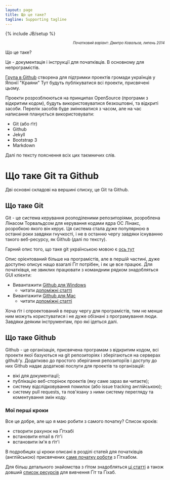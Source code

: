 ```yaml
---
layout: page
title: Що це таке?
tagline: Supporting tagline
---
```

{% include JB/setup %}

<div style="text-align: right; font-size: 80%; font-style: italic;">Початковий варіант: Дмитро Ковальов, липень 2014</div>

Що це таке?

Це - документація і інструкції для початківців. В основному для непрограмістів. 

[Група в Github](https://github.com/Kraiany/) створена для підтримки проектів громади українців у Японії "Краяни" Тут будуть публікуватися всі проекти, присвячені цьому.

Проекти розрозблюються на принципах OpenSource (програми з відкритим кодом), будуть використовуватися безкоштовні, та відкриті засоби. Перелік засобів буде змінюватися з часом, але на час написання планується використовувати:

- Git (або ґіт)
- Github
- Jekyll
- Bootstrap 3
- Markdown

Далі по тексту пояснення всіх цих таємничих слів.

Що таке Git та Github
============================================

Дві основні складові на вершині списку, це Git та Github.

Що таке Git
----------------------

Git - це система керування розподіленими репозиторіями, розроблена Лінасом Торвальдсом для керування кодами ядра ОС Лінакс, розробкою якого він керує. Ця система стала дуже популярною в останні роки завдяки гнучкості, і не в останню чергу завдяки існуванню такого веб-ресурсу, як Github (далі по тексту).

Гарний опис того, що таке git українською мовою є [ось тут](http://www.vitaliypodoba.com/2014/06/git-basics/)

Опис орієнтований більше на програмістів, але в першій частині, дуже доступно описує нащо взагалі Ґіт потрібен, і як це все працює. Для початківця, не звиклих працювати з командним рядком знадобляться GUI клієнти:

- Вивантажити [Github для Windows](https://windows.github.com/) 
  - читати [допоміжні статті](https://help.github.com/categories/58/articles)
- Вивантажити [Github для Mac](https://mac.github.com/)
  - читати [допоміжні статті](https://help.github.com/categories/31/articles)

Хоча ґіт і спроектований в першу чергу для програмістів, тим не менше ним можуть користуватися і не дуже обізнані з програмування люди. Завдяки деяким інструментам, про які ідеться далі.


Що таке Github
----------------------

Github - це організація, присвячена програмам з відкритим кодом, всі проекти якої базуються на git репозиторіях і зберігаються на серверах github'у. Додатково до простого зберігання репозиторіїв і доступу до них Github надає додаткові послуги для проектів та організацій:

- вікі для документації;
- публікацію веб-сторінок проектів (яку саме зараз ви читаєте);
- систему відслідковування помилок (або issue tracking англійською);
- систему pull requests, та пов'язану з ними систему перегляду та коментування змін коду.


### Мої перші кроки

Все це добре, але що я маю робити з самого початку? Список кроків:

- створити рахунок на Ґітхабі
- встановити email в ґіт'і
- встановити ім'я в ґіт'і

В подробицях ці кроки описані в розділі статей для початківців (англійською) присвячених [саме початку роботи](https://help.github.com/categories/53/articles) з Ґітхабом. 

Для більш детального знайомства з ґітом знадобляться [ці статті](https://help.github.com/categories/54/articles) а також довший [список ресурсів](https://help.github.com/articles/what-are-other-good-resources-for-learning-git-and-github) для вивчення Ґіт та Ґіхаб.




